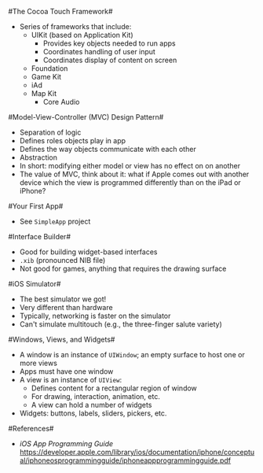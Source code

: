 #The Cocoa Touch Framework#
* Series of frameworks that include:
  * UIKit (based on Application Kit)
    * Provides key objects needed to run apps
    * Coordinates handling of user input
    * Coordinates display of content on screen
  * Foundation
  * Game Kit
  * iAd
  * Map Kit
    * Core Audio

#Model-View-Controller (MVC) Design Pattern#
* Separation of logic
* Defines roles objects play in app
* Defines the way objects communicate with each other
* Abstraction
* In short: modifying either model or view has no effect on on another
* The value of MVC, think about it: what if Apple comes out with another device which the view is programmed differently than on the iPad or iPhone?

#Your First App#
* See `SimpleApp` project
    
#Interface Builder#
* Good for building widget-based interfaces
* `.xib` (pronounced NIB file)
* Not good for games, anything that requires the drawing surface
 
#iOS Simulator#
* The best simulator we got!
* Very different than hardware
* Typically, networking is faster on the simulator
* Can't simulate multitouch (e.g., the three-finger salute variety)
  
#Windows, Views, and Widgets#
* A window is an instance of `UIWindow`; an empty surface to host one or more views
* Apps must have one window
* A view is an instance of `UIView`:
  * Defines content for a rectangular region of window
  * For drawing, interaction, animation, etc.
  * A view can hold a number of widgets
* Widgets: buttons, labels, sliders, pickers, etc.

#References#
* *iOS App Programming Guide* https://developer.apple.com/library/ios/documentation/iphone/conceptual/iphoneosprogrammingguide/iphoneappprogrammingguide.pdf